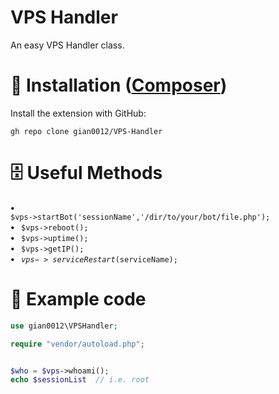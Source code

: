 # VPS Handler
An easy VPS Handler class.
# 📄 Installation (<a href='https://getcomposer.org/'>Composer</a>)
Install the extension with GitHub: 
<pre><code>gh repo clone gian0012/VPS-Handler</code></pre>
# 🗄 Useful Methods
<b> • </b><code> $vps->startBot('sessionName','/dir/to/your/bot/file.php');</code> \
<b> • </b><code> $vps->reboot();</code> \
<b> • </b><code> $vps->uptime();</code> \
<b> • </b><code> $vps->getIP();</code> \
<b> • </b><code> $vps->serviceRestart($serviceName);</code> 

# 📑 Example code
```php
use gian0012\VPSHandler;

require "vendor/autoload.php";


$who = $vps->whoami();
echo $sessionList  // i.e. root
```


    
 

